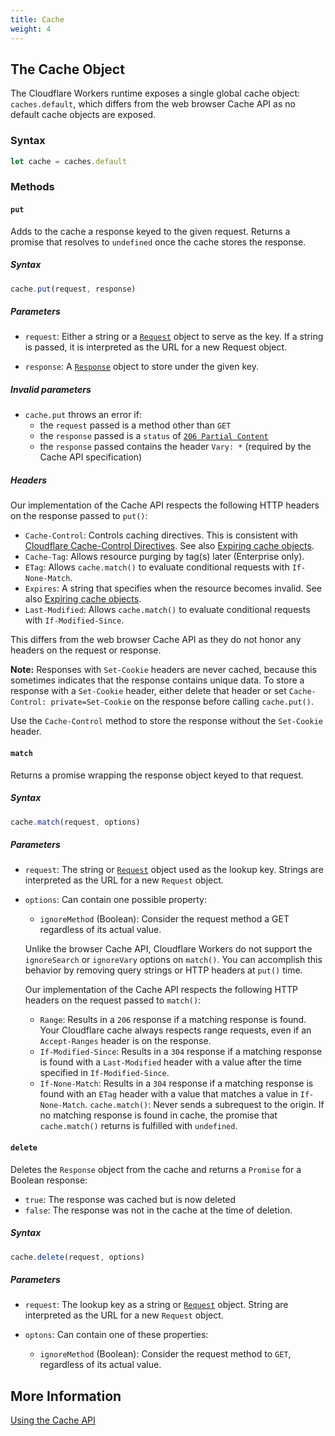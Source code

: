 ```yaml
---
title: Cache
weight: 4
---
```


## The Cache Object

The Cloudflare Workers runtime exposes a single global cache object: `caches.default`, which differs from the web browser Cache API as no default cache objects are exposed.

### Syntax

```javascript
let cache = caches.default
```

### Methods

#### `put`

Adds to the cache a response keyed to the given request. Returns a promise that resolves to `undefined` once the cache stores the response.

##### Syntax

```javascript
cache.put(request, response)
```

##### Parameters

* `request`: Either a string or a [`Request`](../fetch#request) object to serve as the key. If a string is passed, it is interpreted as the URL for a new Request object.

* `response`: A [`Response`](../fetch#response) object to store under the given key.

##### Invalid parameters

* `cache.put` throws an error if:
	* the `request` passed is a method other than `GET`
	* the `response` passed is a `status` of [`206 Partial Content`](https://httpstatuses.com/206)
	* the `response` passed contains the header `Vary: *` (required by the Cache API specification)

##### Headers

Our implementation of the Cache API respects the following HTTP headers on the response passed to `put()`:

* `Cache-Control`: Controls caching directives. This is consistent with [Cloudflare Cache-Control Directives](https://support.cloudflare.com/hc/en-us/articles/115003206852-Origin-Cache-Control#h_4250342181031546894839080). See also [Expiring cache objects](#expiring-cache-objects).
* `Cache-Tag`: Allows resource purging by tag(s) later (Enterprise only).
* `ETag`: Allows `cache.match()` to evaluate conditional requests with `If-None-Match`.
* `Expires`: A string that specifies when the resource becomes invalid. See also [Expiring cache objects](#expiring-cache-objects).
* `Last-Modified`: Allows `cache.match()` to evaluate conditional requests with `If-Modified-Since`.

This differs from the web browser Cache API as they do not honor any headers on the request or response.

**Note:** Responses with `Set-Cookie` headers are never cached, because this sometimes indicates that the response contains unique data. To store a response with a `Set-Cookie` header, either delete that header or set `Cache-Control: private=Set-Cookie` on the response before calling `cache.put()`.

Use the `Cache-Control` method to store the response without the `Set-Cookie` header.

#### `match`

Returns a promise wrapping the response object keyed to that request.

##### Syntax

```javascript
cache.match(request, options)
```

##### Parameters

* `request`: The string or [`Request`](../fetch#request) object used as the lookup key. Strings are interpreted as the URL for a new `Request` object.

* `options`: Can contain one possible property:
	* `ignoreMethod` (Boolean): Consider the request method a GET regardless of its actual value.

	Unlike the browser Cache API, Cloudflare Workers do not support the `ignoreSearch` or `ignoreVary` options on `match()`. You can accomplish this behavior by removing query strings or HTTP headers at `put()` time.

	Our implementation of the Cache API respects the following HTTP headers on the request passed to `match()`:

	* `Range`: Results in a `206` response if a matching response is found. Your Cloudflare cache always respects range requests, even if an `Accept-Ranges` header is on the response.
	* `If-Modified-Since`: Results in a `304` response if a matching response is found with a `Last-Modified` header with a value after the time specified in `If-Modified-Since`.
	* `If-None-Match`: Results in a `304` response if a matching response is found with an `ETag` header with a value that matches a value in `If-None-Match`.
	`cache.match()`: Never sends a subrequest to the origin. If no matching response is found in cache, the promise that `cache.match()` returns is fulfilled with `undefined`.

#### `delete`

Deletes the `Response` object from the cache and returns a `Promise` for a Boolean response:
* `true`: The response was cached but is now deleted
* `false`: The response was not in the cache at the time of deletion.

##### Syntax

```javascript
cache.delete(request, options)
```

##### Parameters

* `request`: The lookup key as a string or [`Request`](../fetch#request) object. String are interpreted as the URL for a new `Request` object.

* `optons`: Can contain one of these properties:

	* `ignoreMethod` (Boolean): Consider the request method to `GET`, regardless of its actual value.


## More Information

[Using the Cache API](/reference/workers-concepts/using-cache)
